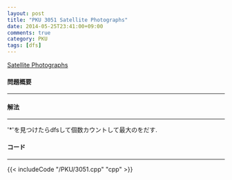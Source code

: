 ```yaml
---
layout: post
title: "PKU 3051 Satellite Photographs"
date: 2014-05-25T23:41:00+09:00
comments: true
category: PKU
tags: [dfs]
---
```


[Satellite Photographs](http://poj.org/problem?id=3051)

#### 問題概要

****

#### 解法

****

'*'を見つけたらdfsして個数カウントして最大のをだす.  

#### コード

****

{{< includeCode "/PKU/3051.cpp" "cpp" >}}
